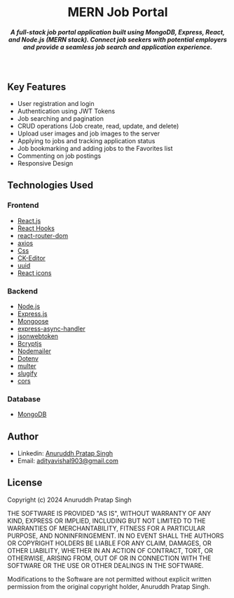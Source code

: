 <H1 align ="center" > MERN Job Portal </h1>
<h5  align ="center"> 
A full-stack job portal application built using MongoDB, Express, React, and Node.js (MERN stack). Connect job seekers with potential employers and provide a seamless job search and application experience.
 </h5>
<br/>

## Key Features

- User registration and login
- Authentication using JWT Tokens
- Job searching and pagination
- CRUD operations (Job create, read, update, and delete)
- Upload user images and job images to the server
- Applying to jobs and tracking application status
- Job bookmarking and adding jobs to the Favorites list
- Commenting on job postings
- Responsive Design

## Technologies Used

### Frontend

- [React.js](https://www.npmjs.com/package/react)
- [React Hooks](https://reactjs.org/docs/hooks-intro.html)
- [react-router-dom](https://www.npmjs.com/package/react-router-dom)
- [axios](https://www.npmjs.com/package/axios)
- [Css](https://developer.mozilla.org/en-US/docs/Web/CSS)
- [CK-Editor](https://ckeditor.com/docs/ckeditor5/latest/builds/guides/integration/frameworks/react.html)
- [uuid](https://www.npmjs.com/package/uuid)
- [React icons](https://react-icons.github.io/react-icons/)

### Backend

- [Node.js](https://nodejs.org/en/)
- [Express.js](https://www.npmjs.com/package/express)
- [Mongoose](https://mongoosejs.com/)
- [express-async-handler](https://www.npmjs.com/package/express-async-handler)
- [jsonwebtoken](https://www.npmjs.com/package/jsonwebtoken)
- [Bcryptjs](https://www.npmjs.com/package/bcryptjs)
- [Nodemailer](https://nodemailer.com/about/)
- [Dotenv](https://www.npmjs.com/package/dotenv)
- [multer](https://www.npmjs.com/package/multer)
- [slugify](https://www.npmjs.com/package/slugify)
- [cors](https://www.npmjs.com/package/cors)

### Database

- [MongoDB](https://www.mongodb.com/)

## Author
- Linkedin: [Anuruddh Pratap Singh](https://www.linkedin.com/in/anniac/)
- Email: [adityavishal903@gmail.com](mailto:aps902770@gmail.com)

## License

Copyright (c) 2024 Anuruddh Pratap Singh

THE SOFTWARE IS PROVIDED "AS IS", WITHOUT WARRANTY OF ANY KIND, EXPRESS OR
IMPLIED, INCLUDING BUT NOT LIMITED TO THE WARRANTIES OF MERCHANTABILITY,
FITNESS FOR A PARTICULAR PURPOSE, AND NONINFRINGEMENT. IN NO EVENT SHALL THE
AUTHORS OR COPYRIGHT HOLDERS BE LIABLE FOR ANY CLAIM, DAMAGES, OR OTHER
LIABILITY, WHETHER IN AN ACTION OF CONTRACT, TORT, OR OTHERWISE, ARISING FROM,
OUT OF OR IN CONNECTION WITH THE SOFTWARE OR THE USE OR OTHER DEALINGS IN THE
SOFTWARE.

Modifications to the Software are not permitted without explicit written
permission from the original copyright holder, Anuruddh Pratap Singh.
